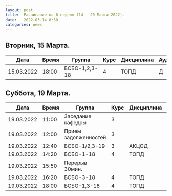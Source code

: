 ```yaml
---
layout: post
title:  Расписание на 6 неделю (14 - 20 Марта 2022).
date:   2022-03-14 8:30
categories: news
---
```


## Вторник, 15 Марта.

| Дата          | Время   | Группа        | Курс | Дисциплина  | Аудитория | Материалы |
| ------------- | ------- | ------------- | ---- | ----------- | --------- | --------- |
|15.03.2022     |18:00    |БСБО-1,2,3-18  |4     |ТОПД         |   Д       |           |


## Суббота, 19 Марта.

| Дата          | Время   | Группа               | Курс | Дисциплина  | Аудитория | Материалы |
| ------------- | ------- | -------------------- | ---- | ----------- | --------- | --------- |
|19.03.2022     |11:00    |Заседание кафедры     |3     |             |           |           |
|19.03.2022     |12:00    |Прием задолженностей  |3     |             |   Д       |           |
|19.03.2022     |12:40    |БСБО-1/2,3-19         |3     |АКЦОД        |   Д       |           |
|19.03.2022     |14:20    |БСБО-1-18             |4     |ТОПД         |   334     |           |
|19.03.2022     |15:50    |Перерыв 30мин.        |      |             |           |           |
|19.03.2022     |16:20    |БСБО-3-18             |4     |ТОПД         |   346     |           |
|19.03.2022     |18:00    |БСБО-1,3-18           |4     |ТОПД         |   346     |           |

